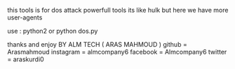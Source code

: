this tools is for dos attack powerfull tools its like hulk but here we have more user-agents

use :
python2 or python  dos.py <url>


thanks and enjoy BY ALM TECH ( ARAS MAHMOUD )
github = Arasmahmoud
instagram = almcompany6
facebook = Almcompany6
twitter = araskurdi0



